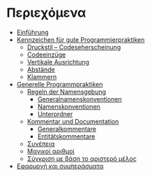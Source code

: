 # Περιεχόμενα

* [Einführung](README.md)
* [Κennzeichen  für gute Programmierpraktiken](typographic_style/README.md)
    * [Druckstil – Codeseherscheinung](
	typographic_style/typographic_style.md)
    * [Codeeinzüge](
	typographic_style/indentation.md)
    * [Vertikale Ausrichtung](
	typographic_style/alignment.md)
    * [Abstände](
	typographic_style/spaces.md)
    * [Klammern](
	typographic_style/braces.md)
* [Generelle Programmpraktiken](
	general_programming_practices/README.md)
    * [Regeln der Namensgebung ](
	general_programming_practices/naming.md)
	    * [Generalnamenskonventionen](
		general_programming_practices/naming.md#generalnamenskonventionen-31456)
	    * [Namenskonventionen](
		general_programming_practices/naming.md#namenskonventionen)
	    * [Unterordner](
		general_programming_practices/naming.md#unterordner)
    * [Kommentar und Documentation](
	general_programming_practices/documentation.md)
	    * [Generalkommentare](
		general_programming_practices/documentation.md#generalkommentare-2345)
	    * [Entitätskommentare](
		general_programming_practices/documentation.md#entitätskommentare)
    * [Συνέπεια](
	general_programming_practices/consistency.md)
    * [Μαγικοί αριθμοί](
	general_programming_practices/magic_numbers.md)
    * [Σύγκριση με βάση το αριστερό μέλος](
	general_programming_practices/comparison.md)
* [Εφαρμογή και συμπεράσματα](conclusion.md)

